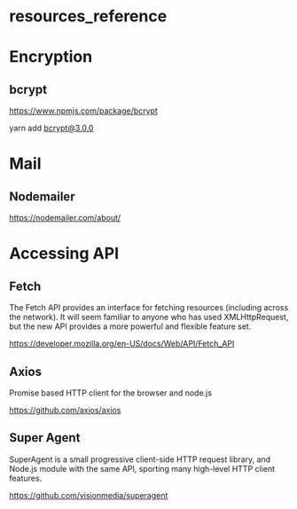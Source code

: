 # resources_reference

# Encryption

## bcrypt

https://www.npmjs.com/package/bcrypt

yarn add bcrypt@3.0.0


# Mail

## Nodemailer

https://nodemailer.com/about/

# Accessing API

## Fetch

The Fetch API provides an interface for fetching resources (including across the network). It will seem familiar to anyone who has used XMLHttpRequest, but the new API provides a more powerful and flexible feature set.

https://developer.mozilla.org/en-US/docs/Web/API/Fetch_API

## Axios

Promise based HTTP client for the browser and node.js

https://github.com/axios/axios


## Super Agent 

SuperAgent is a small progressive client-side HTTP request library, and Node.js module with the same API, sporting many high-level HTTP client features.

https://github.com/visionmedia/superagent
